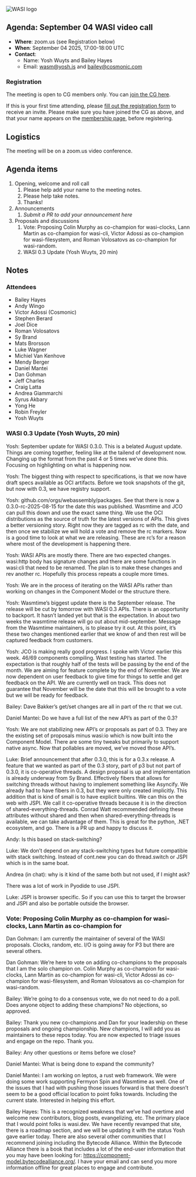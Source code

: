 ![WASI logo](https://raw.githubusercontent.com/WebAssembly/WASI/main/WASI.png)

## Agenda: September 04 WASI video call

- **Where**: zoom.us (see Registration below)
- **When**: September 04 2025, 17:00-18:00 UTC
- **Contact**:
  - Name: Yosh Wuyts and Bailey Hayes
  - Email: wasm@yosh.is and bailey@cosmonic.com

### Registration

The meeting is open to CG members only. You can [join the CG here](https://www.w3.org/community/webassembly/).

If this is your first time attending, please [fill out the registration form](https://docs.google.com/forms/d/e/1FAIpQLSdpO6Lp2L_dZ2_oiDgzjKx7pb7s2YYHjeSIyfHWZZGSKoZKWQ/viewform?usp=sf_link) to receive an invite. Please make sure you have joined the CG as above, and that your name appears on the [membership page](https://www.w3.org/community/webassembly/participants), before registering.


## Logistics

The meeting will be on a zoom.us video conference.

## Agenda items

1. Opening, welcome and roll call
    1. Please help add your name to the meeting notes.
    1. Please help take notes.
    1. Thanks!
1. Announcements
    1. _Submit a PR to add your announcement here_
1. Proposals and discussions
    1. Vote: Proposing Colin Murphy as co-champion for wasi-clocks,
       Lann Martin as co-champion for wasi-cli, Victor Adossi
       as co-champion for wasi-filesystem, and Roman Volosatovs
       as co-champion for wasi-random.
    1. WASI 0.3 Update (Yosh Wuyts, 20 min)
  
## Notes

### Attendees

- Bailey Hayes
- Andy Wingo
- Victor Adossi (Cosmonic)
- Stephen Berard
- Joel Dice
- Roman Volosatovs
- Sy Brand
- Mats Brorsson
- Luke Wagner
- Michiel Van Kenhove
- Mendy Berger
- Daniel Mantei
- Dan Gohman
- Jeff Charles
- Craig Latta
- Andrea Giammarchi
- Syrus Akbary
- Yong He
- Robin Freyler
- Yosh Wuyts

### WASI 0.3 Update (Yosh Wuyts, 20 min)

Yosh: September update for WASI 0.3.0. This is a belated August update. Things are coming together, feeling like at the tailend of development now. Changing up the format from the past 4 or 5 times we’ve done this. Focusing on highlighting on what is happening now.

Yosh: The biggest thing with respect to specifications, is that we now have draft specs available as OCI artifacts. Before we took snapshots of the git, but now with 0.3, we have registry support. 

Yosh: github.com/orgs/webassembly/packages. See that there is now a 0.3.0-rc-2025-08-15 for the date this was published. Wasmtime and JCO can pull this down and use the exact same thing. We use the OCI distributions as the source of truth for the latest versions of APIs. This gives a better versioning story. Right now they are tagged as rc with the date, and then once we stabilize we will hold a vote and remove the rc markers. Now is a good time to look at what we are releasing. These are rc’s for a reason where most of the development is happening there.

Yosh: WASI APIs are mostly there. There are two expected changes. wasi:http body has signature changes and there are some functions in wasi:cli that need to be renamed. The plan is to make these changes and rev another rc. Hopefully this process repeats a couple more times. 

Yosh: We are in the process of iterating on the WASI APIs rather than working on changes in the Component Model or the structure there.

Yosh: Wasmtime’s biggest update there is the September release. The release will be cut by tomorrow with WASI 0.3 APIs. There is an opportunity to backport. It hasn’t landed yet but that is the expectation. In about two weeks the wasmtime release will go out about mid-september. Message from the Wasmtime maintainers, is to please try it out. At this point, it’s these two changes mentioned earlier that we know of and then rest will be captured feedback from customers. 

Yosh: JCO is making really good progress. I spoke with Victor earlier this week. 46/69 components compiling. Wast testing has started. The expectation is that roughly half of the tests will be passing by the end of the month. We are aiming for feature complete by the end of November. We are now dependent on user feedback to give time for things to settle and get feedback on the API. We are currently well on track. This does not guarantee that November will be the date that this will be brought to a vote but we will be ready for feedback. 

Bailey: Dave Bakker’s get/set changes are all in part of the rc that we cut. 

Daniel Mantei: Do we have a full list of the new API’s as part of the 0.3? 

Yosh: We are not stabilizing new API’s or proposals as part of 0.3. They are the existing set of proposals minus wasi:io which is now built into the Component Model. There are some tiny tweaks but primarily to support native async. Now that pollables are moved, we’ve moved those API’s. 

Luke: Brief announcement that after 0.3.0, this is for a 0.3.x release. A feature that we wanted as part of the 0.3 story, part of p3 but not part of 0.3.0, it is co-operative threads. A design proposal is up and implementation is already underway from Sy Brand. Effectively fibers that allows for switching threads without having to implement something like Asyncify. We already had to have fibers in 0.3, but they were only created implicitly. This addition that is kind of small is to have explicit builtins. We can this on the web with JSPI. We call it co-operative threads because it is in the direction of shared-everything-threads. Conrad Watt recommended defining these attributes without shared and then when shared-everything-threads is available, we can take advantage of them. This is great for the python, .NET ecosystem, and go. There is a PR up and happy to discuss it. 

Andy: Is this based on stack-switching?

Luke: We don’t depend on any stack-switching types but future compatible with stack switching. Instead of cont.new you can do thread.switch or JSPI which is in the same boat.

Andrea (in chat): why is it kind of the same both but not used, if I might ask?

There was a lot of work in Pyodide to use JSPI.

Luke: JSPI is browser specific. So if you can use this to target the browser and JSPI and also be portable outside the browser.

### Vote: Proposing Colin Murphy as co-champion for wasi-clocks, Lann Martin as co-champion for 

Dan Gohman: I am currently the maintainer of several of the WASI proposals. Clocks, random, etc. I/O is going away for P3 but there are several others.

Dan Gohman: We’re here to vote on adding co-champions to the proposals that I am the solo champion on. Colin Murphy as co-champion for wasi-clocks, Lann Martin as co-champion for wasi-cli, Victor Adossi as co-champion for wasi-filesystem, and Roman Volosatovs as co-champion for wasi-random.

Bailey: We’re going to do a consensus vote, we do not need to do a poll. Does anyone object to adding these champions? No objections, so approved.

Bailey: Thank you new co-champions and Dan for your leadership on these proposals and ongoing championship. New champions, I will add you as maintainers to these repos today. You are now expected to triage issues and engage on the repo. Thank you.

Bailey: Any other questions or items before we close?

Daniel Mantei: What is being done to expand the community?

Daniel Mantei: I am working on leptos, a rust web framework. We were doing some work supporting Fermyon Spin and Wasmtime as well. One of the issues that I had with pushing those issues forward is that there doesn’t seem to be a good official location to point folks towards. Including the current state. Interested in helping this effort.

Bailey Hayes: This is a recognized weakness that we’ve had overtime and welcome new contributors, blog posts, evangelizing, etc. The primary place that I would point folks is wasi.dev. We have recently revamped that site, there is a roadmap section, and we will be updating it with the status Yosh gave earlier today. There are also several other communities that I recommend joining including the Bytecode Alliance. Within the Bytecode Alliance there is a book that includes a lot of the end-user information that you may have been looking for: https://component-model.bytecodealliance.org/. I have your email and can send you more information offline for great places to engage and contribute.

